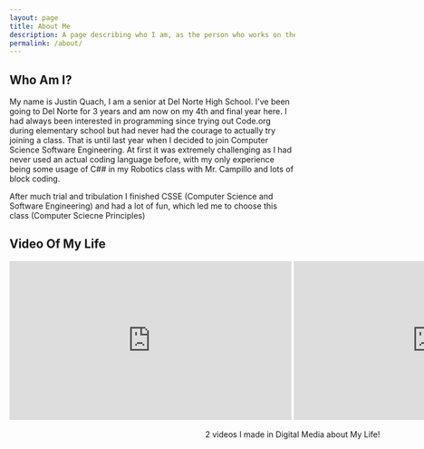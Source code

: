 ```yaml
---
layout: page
title: About Me
description: A page describing who I am, as the person who works on the repository while at Del Norte High School
permalink: /about/
---
```


## Who Am I?
My name is Justin Quach, I am a senior at Del Norte High School. I've been going to Del Norte for 3 years and am now on my 4th and final year here. I had always been interested in programming since trying out Code.org during elementary school but had never had the courage to actually try joining a class. That is until last year when I decided to join Computer Science Software Engineering. At first it was extremely challenging as I had never used an actual coding language before, with my only experience being some usage of C## in my Robotics class with Mr. Campillo and lots of block coding. 

After much trial and tribulation I finished CSSE (Computer Science and Software Engineering) and had a lot of fun, which led me to choose this class (Computer Sciecne Principles)

## Video Of My Life
<div style="margin-inline:auto; width: 1000px">
    <iframe width="498" height="280" src="https://www.youtube.com/embed/muqDpZZ9mp8" title="My Life" frameborder="0" allow="accelerometer; autoplay; clipboard-write; encrypted-media; gyroscope; picture-in-picture; web-share" referrerpolicy="strict-origin-when-cross-origin" allowfullscreen></iframe>
    <iframe width="498" height="280" src="https://www.youtube.com/embed/EThTgQgyhms" title="My Life Project" frameborder="0" allow="accelerometer; autoplay; clipboard-write; encrypted-media; gyroscope; picture-in-picture; web-share" referrerpolicy="strict-origin-when-cross-origin" allowfullscreen></iframe>
    <p style="text-align: center; margin-bottom: auto">2 videos I made in Digital Media about My Life!</p>
</div>
